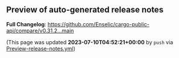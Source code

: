 ## Preview of auto-generated release notes
<!-- Release notes generated using configuration in .github/release.yml at main -->



**Full Changelog**: https://github.com/Enselic/cargo-public-api/compare/v0.31.2...main


(This page was updated **2023-07-10T04:52:21+00:00** by `push` via [Preview-release-notes.yml](https://github.com/Enselic/cargo-public-api/actions/runs/5504187877))

